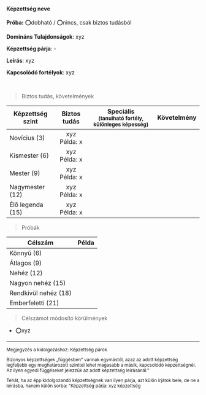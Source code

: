 #### Képzettség neve

**Próba:** ⭕dobható / ⭕nincs, csak biztos tudásból

**Domináns Tulajdonságok**: xyz

**Képzettség párja**: -

**Leírás**: xyz

**Kapcsolódó fortélyok**: xyz

<br />

> Biztos tudás, követelmények

| Képzettség szint | Biztos tudás  | Speciális <br /> <sub>(tanulható fortély, különleges  képesség)</sub> | Követelmény |
| ----- | :-----: | :-----: | :-----: |
| Novícius (3)     | xyz <br /> Példa: x |  |  |
| Kismester (6)    | xyz <br /> Példa: x  |  |  |
| Mester (9)       | xyz <br /> Példa: x  |  |  |
| Nagymester (12)  | xyz <br /> Példa: x  |  |  |
| Élő legenda (15) | xyz <br /> Példa: x  |  |  |

> Próbák

| Célszám | Példa  |
| ----------- | :-----------: |
| Könnyű       (6)  | |
| Átlagos      (9)  | |
| Nehéz        (12) | |
| Nagyon nehéz (15) | |
| Rendkívül nehéz (18) | |
| Emberfeletti (21) | |

> Célszámot módosító körülmények

- ⭕xyz

---

<sub>
Megjegyzés a kidolgozáshoz: Képzettség párok

Bizonyos képzettségek „függésben\" vannak egymástól, azaz az adott
képzettség legfeljebb egy meghatározott szinttel lehet magasabb a másik,
kapcsolódó képzettségnél. Az ilyen egyedi függéseket jelezzük az adott
képzettség leírásánál.\"

Tehát, ha az épp kidolgozandó képzettségnek van ilyen párja, azt külön
írjátok bele, de ne a leírásba, hanem külön sorba: \"Képzettség párja:
xyz képzettség
</sub>